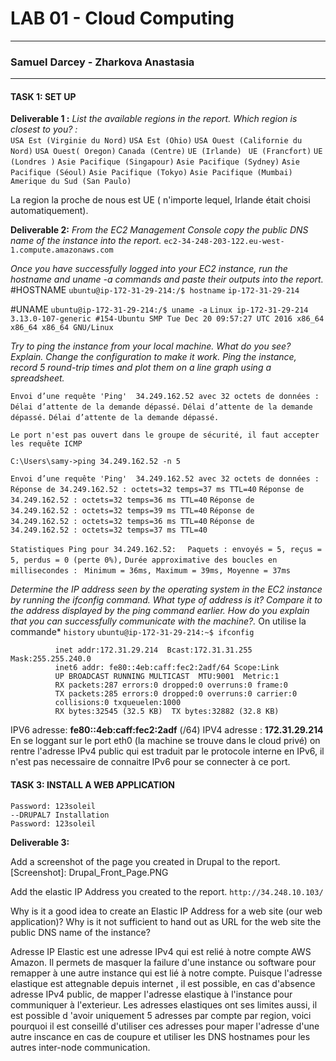 # LAB 01 - Cloud Computing
-------------------------------
###  Samuel Darcey - Zharkova Anastasia
-------------------------------
#### TASK 1:  SET UP
**Deliverable 1 :**  *List the available regions in the report. Which region is closest to you?  :*  
```USA Est (Virginie du Nord)```
```USA Est (Ohio)```
```USA Ouest (Californie du Nord)```
```USA Ouest( Oregon)```
```Canada (Centre)```
```UE (Irlande)```
``` UE (Francfort)```
```UE (Londres )```
```Asie Pacifique (Singapour)```
```Asie Pacifique (Sydney)```
```Asie Pacifique (Séoul)```
```Asie Pacifique (Tokyo)```
```Asie Pacifique (Mumbai)```
```Amerique du Sud (San Paulo)```

La region la proche de nous est UE ( n'importe lequel, Irlande était choisi automatiquement).  

**Deliverable 2:**
*From the EC2 Management Console copy the public DNS name of the instance into the report.*
```ec2-34-248-203-122.eu-west-1.compute.amazonaws.com```

*Once you have successfully logged into your EC2 instance, run the hostname and uname -a commands and paste their outputs into the report.* 
#HOSTNAME
```ubuntu@ip-172-31-29-214:/$ hostname```
```ip-172-31-29-214```

#UNAME
```ubuntu@ip-172-31-29-214:/$ uname -a```
```Linux ip-172-31-29-214 3.13.0-107-generic #154-Ubuntu SMP Tue Dec 20 09:57:27 UTC 2016 x86_64 x86_64 x86_64 GNU/Linux```

*Try to ping the instance from your local machine. What do you see? Explain. Change the configuration to make it work. Ping the instance, record 5 round-trip times and plot them on a line graph using a spreadsheet.*

```Envoi d’une requête 'Ping'  34.249.162.52 avec 32 octets de données :```
```Délai d’attente de la demande dépassé.```
```Délai d’attente de la demande dépassé.```
```Délai d’attente de la demande dépassé.```

```Le port n'est pas ouvert dans le groupe de sécurité, il faut accepter les requête ICMP```

```C:\Users\samy->ping 34.249.162.52 -n 5```

```Envoi d’une requête 'Ping'  34.249.162.52 avec 32 octets de données :```
```Réponse de 34.249.162.52 : octets=32 temps=37 ms TTL=40```
```Réponse de 34.249.162.52 : octets=32 temps=36 ms TTL=40```
```Réponse de 34.249.162.52 : octets=32 temps=39 ms TTL=40```
```Réponse de 34.249.162.52 : octets=32 temps=36 ms TTL=40```
```Réponse de 34.249.162.52 : octets=32 temps=37 ms TTL=40```

```Statistiques Ping pour 34.249.162.52:```
  ```  Paquets : envoyés = 5, reçus = 5, perdus = 0 (perte 0%),```
```Durée approximative des boucles en millisecondes :```
   ``` Minimum = 36ms, Maximum = 39ms, Moyenne = 37ms```

*Determine the IP address seen by the operating system in the EC2 instance by running the ifconfig command. What type of address is it? Compare it to the address displayed by the ping command earlier. How do you explain that you can successfully communicate with the machine?.* On utilise la commande* ```history``` 
```ubuntu@ip-172-31-29-214:~$ ifconfig```
```eth0      Link encap:Ethernet  HWaddr 06:eb:ca:c2:2a:df
          inet addr:172.31.29.214  Bcast:172.31.31.255  Mask:255.255.240.0
          inet6 addr: fe80::4eb:caff:fec2:2adf/64 Scope:Link
          UP BROADCAST RUNNING MULTICAST  MTU:9001  Metric:1
          RX packets:287 errors:0 dropped:0 overruns:0 frame:0
          TX packets:285 errors:0 dropped:0 overruns:0 carrier:0
          collisions:0 txqueuelen:1000
          RX bytes:32545 (32.5 KB)  TX bytes:32882 (32.8 KB)
```
IPV6 adresse: **fe80::4eb:caff:fec2:2adf**     (/64)
IPV4 adresse : **172.31.29.214**
En se loggant sur le port eth0 (la machine se trouve dans le cloud privé) on rentre l'adresse IPv4 public qui est traduit par le protocole interne en IPv6, il n'est pas necessaire de connaitre IPv6 pour se connecter à ce port. 

#### TASK 3: INSTALL A WEB APPLICATION

```--DRUPAL7
Password: 123soleil
--DRUPAL7 Installation
Password: 123soleil
```
**Deliverable 3:**

Add a screenshot of the page you created in Drupal to the report.
[Screenshot]: Drupal_Front_Page.PNG 

Add the elastic IP Address you created to the report.
```http://34.248.10.103/```

Why is it a good idea to create an Elastic IP Address for a web site (our web application)? Why is it not sufficient to hand out as URL for the web site the public DNS name of the instance?

Adresse IP Elastic est une adresse IPv4 qui est relié à notre compte AWS Amazon. Il permets de masquer la failure d'une instance ou software pour remapper à une autre instance qui est lié à notre compte. Puisque l'adresse elastique est attegnable depuis internet , il est possible, en cas d'absence adresse IPv4 public, de mapper l'adresse elastique à l'instance pour communiquer à l'exterieur. 
Les adresses elastiques ont ses limites aussi, il est possible d 'avoir uniquement 5 adresses par compte par region, voici pourquoi il est conseillé d'utiliser ces adresses pour maper l'adresse d'une autre inscance en cas de coupure et utiliser les DNS hostnames pour les autres inter-node communication. 







